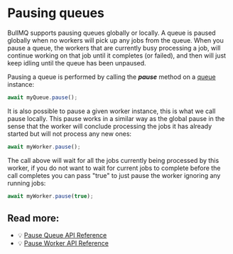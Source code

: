 # Pausing queues

BullMQ supports pausing queues globally or locally. A queue is paused globally when no workers will pick up any jobs from the queue. When you pause a queue, the workers that are currently busy processing a job, will continue working on that job until it completes (or failed), and then will just keep idling until the queue has been unpaused.

Pausing a queue is performed by calling the _**pause**_ method on a [queue](https://api.docs.bullmq.io/classes/v4.Queue.html) instance:

```typescript
await myQueue.pause();
```

It is also possible to pause a given worker instance, this is what we call pause locally. This pause works in a similar way as the global pause in the sense that the worker will conclude processing the jobs it has already started but will not process any new ones:

```typescript
await myWorker.pause();
```

The call above will wait for all the jobs currently being processed by this worker, if you do not want to wait for current jobs to complete before the call completes you can pass "true" to just pause the worker ignoring any running jobs:

```typescript
await myWorker.pause(true);
```

## Read more:

- 💡 [Pause Queue API Reference](https://api.docs.bullmq.io/classes/v4.Queue.html#pause)
- 💡 [Pause Worker API Reference](https://api.docs.bullmq.io/classes/v4.Worker.html#pause)
